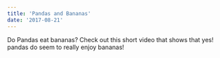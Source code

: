 ```yaml
---
title: 'Pandas and Bananas'
date: '2017-08-21'
---
```


Do Pandas eat bananas? Check out this short video that shows that yes! pandas do seem to really enjoy bananas!
